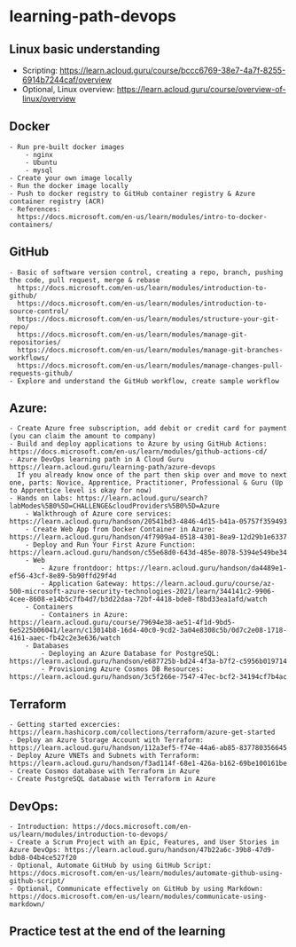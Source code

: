 # learning-path-devops

## Linux basic understanding
- Scripting: https://learn.acloud.guru/course/bccc6769-38e7-4a7f-8255-6914b7244caf/overview
- Optional, Linux overview: https://learn.acloud.guru/course/overview-of-linux/overview

## Docker
    - Run pre-built docker images
        - nginx
        - Ubuntu
        - mysql
    - Create your own image locally
    - Run the docker image locally
    - Push to docker registry to GitHub container registry & Azure container registry (ACR)
    - References:
      https://docs.microsoft.com/en-us/learn/modules/intro-to-docker-containers/

## GitHub
    - Basic of software version control, creating a repo, branch, pushing the code, pull request, merge & rebase 
      https://docs.microsoft.com/en-us/learn/modules/introduction-to-github/
      https://docs.microsoft.com/en-us/learn/modules/introduction-to-source-control/
      https://docs.microsoft.com/en-us/learn/modules/structure-your-git-repo/
      https://docs.microsoft.com/en-us/learn/modules/manage-git-repositories/
      https://docs.microsoft.com/en-us/learn/modules/manage-git-branches-workflows/
      https://docs.microsoft.com/en-us/learn/modules/manage-changes-pull-requests-github/
    - Explore and understand the GitHub workflow, create sample workflow

## Azure: 
    - Create Azure free subscription, add debit or credit card for payment (you can claim the amount to company)
    - Build and deploy applications to Azure by using GitHub Actions: https://docs.microsoft.com/en-us/learn/modules/github-actions-cd/
    - Azure DevOps learning path in A Cloud Guru https://learn.acloud.guru/learning-path/azure-devops
      If you already know once of the part then skip over and move to next one, parts: Novice, Apprentice, Practitioner, Professional & Guru (Up to Apprentice level is okay for now)
    - Hands on labs: https://learn.acloud.guru/search?labModes%5B0%5D=CHALLENGE&cloudProviders%5B0%5D=Azure
        - Walkthrough of Azure core services: https://learn.acloud.guru/handson/20541bd3-4846-4d15-b41a-05757f359493
        - Create Web App from Docker Container in Azure: https://learn.acloud.guru/handson/4f7909a4-0518-4301-8ea9-12d29b1e6337
        - Deploy and Run Your First Azure Function: https://learn.acloud.guru/handson/c55e68d0-643d-485e-8078-5394e549be34
        - Web
            - Azure frontdoor: https://learn.acloud.guru/handson/da4489e1-ef56-43cf-8e89-5b90ffd29f4d
            - Application Gateway: https://learn.acloud.guru/course/az-500-microsoft-azure-security-technologies-2021/learn/344141c2-9906-4cee-8608-e14b5c7fb4d7/b3d22daa-72bf-4418-bde8-f8bd33ea1afd/watch
        - Containers
            - Containers in Azure: https://learn.acloud.guru/course/79694e38-ae51-4f1d-9bd5-6e5225b06041/learn/c13014b8-16d4-40c0-9cd2-3a04e8308c5b/0d7c2e08-1718-4161-aaec-fb42c2e3e636/watch
        - Databases
            - Deploying an Azure Database for PostgreSQL: https://learn.acloud.guru/handson/e687725b-bd24-4f3a-b7f2-c5956b019714
            - Provisioning Azure Cosmos DB Resources: https://learn.acloud.guru/handson/3c5f266e-7547-47ec-bcf2-34194cf7b4ac


## Terraform
    - Getting started excercies: https://learn.hashicorp.com/collections/terraform/azure-get-started
    - Deploy an Azure Storage Account with Terraform: https://learn.acloud.guru/handson/112a3ef5-f74e-44a6-ab85-837780356645
    - Deploy Azure VNETs and Subnets with Terraform: https://learn.acloud.guru/handson/f3ad114f-68e1-426a-b162-69be100161be
    - Create Cosmos database with Terraform in Azure
    - Create PostgreSQL database with Terraform in Azure 

## DevOps:
    - Introduction: https://docs.microsoft.com/en-us/learn/modules/introduction-to-devops/
    - Create a Scrum Project with an Epic, Features, and User Stories in Azure DevOps: https://learn.acloud.guru/handson/47b22a6c-39b8-47d9-bdb8-04b4ce527f20
    - Optional, Automate GitHub by using GitHub Script: https://docs.microsoft.com/en-us/learn/modules/automate-github-using-github-script/
    - Optional, Communicate effectively on GitHub by using Markdown: https://docs.microsoft.com/en-us/learn/modules/communicate-using-markdown/


## Practice test at the end of the learning

